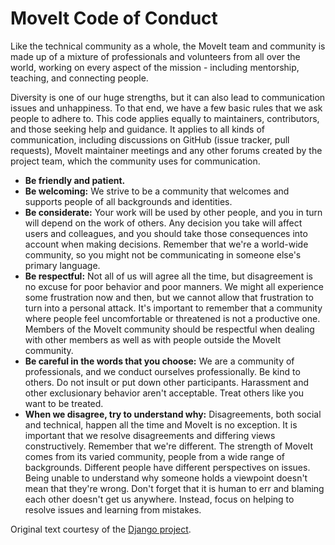 # MoveIt Code of Conduct

Like the technical community as a whole, the MoveIt team and community is made up of a mixture of professionals and volunteers from all over the world, working on every aspect of the mission - including mentorship, teaching, and connecting people.

Diversity is one of our huge strengths, but it can also lead to communication issues and unhappiness. To that end, we have a few basic rules that we ask people to adhere to. This code applies equally to maintainers, contributors, and those seeking help and guidance.
It applies to all kinds of communication, including discussions on GitHub (issue tracker, pull requests), MoveIt maintainer meetings and any other forums created by the project team, which the community uses for communication.

- **Be friendly and patient.**
- **Be welcoming:** We strive to be a community that welcomes and supports people of all backgrounds and identities.
- **Be considerate:** Your work will be used by other people, and you in turn will depend on the work of others. Any decision you take will affect users and colleagues, and you should take those consequences into account when making decisions. Remember that we're a world-wide community, so you might not be communicating in someone else's primary language.
- **Be respectful:** Not all of us will agree all the time, but disagreement is no excuse for poor behavior and poor manners. We might all experience some frustration now and then, but we cannot allow that frustration to turn into a personal attack. It's important to remember that a community where people feel uncomfortable or threatened is not a productive one. Members of the MoveIt community should be respectful when dealing with other members as well as with people outside the MoveIt community.
- **Be careful in the words that you choose:** We are a community of professionals, and we conduct ourselves professionally. Be kind to others. Do not insult or put down other participants. Harassment and other exclusionary behavior aren't acceptable. Treat others like you want to be treated.
- **When we disagree, try to understand why:** Disagreements, both social and technical, happen all the time and MoveIt is no exception. It is important that we resolve disagreements and differing views constructively. Remember that we're different. The strength of MoveIt comes from its varied community, people from a wide range of backgrounds. Different people have different perspectives on issues. Being unable to understand why someone holds a viewpoint doesn't mean that they're wrong. Don't forget that it is human to err and blaming each other doesn't get us anywhere. Instead, focus on helping to resolve issues and learning from mistakes.

Original text courtesy of the [Django project](https://www.djangoproject.com/conduct/).
